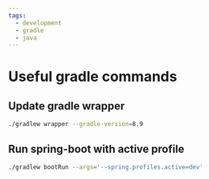 ```yaml
---
tags:
  - development
  - gradle
  - java
---
```


# Useful gradle commands

## Update gradle wrapper

```bash
./gradlew wrapper --gradle-version=8.9
```

## Run spring-boot with active profile

```bash
./gradlew bootRun --args='--spring.profiles.active=dev'
```
